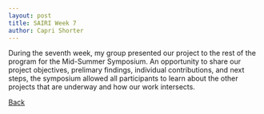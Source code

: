 ```yaml
---
layout: post
title: SAIRI Week 7
author: Capri Shorter
---
```


During the seventh week, my group presented our project to the rest of the program for the Mid-Summer Symposium. 
An opportunity to share our project objectives, prelimary findings, individual contributions, and next steps, 
the symposium allowed all participants to learn about the other projects that are underway and how our work intersects.  



[Back](./)
